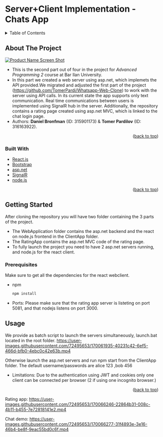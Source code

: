 <div id="top"></div>

<div id="title"><h1>Server+Client Implementation - Chats App</h1><div>
<!-- TABLE OF CONTENTS -->
<details>
  <summary>Table of Contents</summary>
  <ol>
    <li>
      <a href="#about-the-project">About The Project</a>
      <ul>
        <li><a href="#built-with">Built With</a></li>
      </ul>
    </li>
    <li>
      <a href="#getting-started">Getting Started</a>
      <ul>
        <li><a href="#prerequisites">Prerequisites</a></li>
        <li><a href="#installation">Installation</a></li>
      </ul>
    </li>
    <li><a href="#usage">Usage</a></li>
  </ol>
</details>



<!-- ABOUT THE PROJECT -->
## About The Project

[![Product Name Screen Shot][product-screenshot]](https://example.com)

- This is the second part out of four in the project for _Advanced Programming 2_ course at Bar Ilan University.
- In this part we created a web server using asp.net, which implemets the API provided.We migrated and adjusted the first part of the project (https://github.com/TomerPardi/Whatsapp-Web-Clone) to work with the server using API calls. In its current state the app supports only text communication.
Real time communications between users is implemented using SignalR hub in the server.
Additionally, the repository contains a rating page created using asp.net MVC, which is linked to the chat login page. 
- Authors: **Daniel Bronfman** (ID: 315901173) & **Tomer Pardilov** (ID: 316163922).

<p align="right">(<a href="#top">back to top</a>)</p>



### Built With

* [React.js](https://reactjs.org/)
* [Bootstrap](https://getbootstrap.com)
* [asp.net](https://dotnet.microsoft.com/en-us/apps/aspnet)
* [SignalR](https://dotnet.microsoft.com/en-us/apps/aspnet/signalr)
* [node.js](https://nodejs.org/en/)

<p align="right">(<a href="#top">back to top</a>)</p>



<!-- GETTING STARTED -->
## Getting Started

After cloning the repository you will have two folder containing the 3 parts of the project.
- The WebApplication folder contains the asp.net backend and the react on node.js frontend in the ClientApp folder.
- The RatingApp contains the asp.net MVC code of the rating page.
- To fully launch the project you need to have 2 asp.net servers running, and node.js for the react client.

### Prerequisites

Make sure to get all the dependencies for the react webclient.
* npm
  ```sh
  npm install
  ```
* Ports:
Please make sure that the rating app server is listeting on port 5081, and that nodejs listens on port 3000.



<!-- USAGE EXAMPLES -->
## Usage

We provide as batch script to launch the servers simultaneously, launch.bat located in the root folder.
https://user-images.githubusercontent.com/72495653/170061935-40231c42-6ef5-466d-bfb0-4ebc0c42e63b.mp4
  
Otherwise launch the asp.net servers and run npm start from the ClientApp folder.
The default username/passwords are alice 123 ,bob 456
* Limitations:
Due to the authentication using JWT and cookies only one client can be connected per browser (2 if using one incognito browser.)

<p align="right">(<a href="#top">back to top</a>)</p>

Rating app:
https://user-images.githubusercontent.com/72495653/170066246-22864b31-008c-4b11-b455-7e72818141e2.mp4




Chat demo:
https://user-images.githubusercontent.com/72495653/170066277-31f4893e-3e16-46b4-be8f-9eac55bd0c6f.mp4


<!-- MARKDOWN LINKS & IMAGES -->
<!-- https://www.markdownguide.org/basic-syntax/#reference-style-links -->
[product-screenshot]: images/screenshot.png
